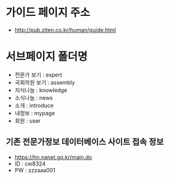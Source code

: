 # 가이드 페이지 주소
* http://pub.ziten.co.kr/human/guide.html

# 서브페이지 폴더명
* 전문가 보기 : expert
* 국회의원 보기 : assembly
* 지식나눔 : knowledge
* 소식나눔 : news
* 소개 : introduce
* 내정보 : mypage
* 회원 : user

## 기존 전문가정보 데이터베이스 사이트 접속 정보
* https://hn.nanet.go.kr/main.do
* ID : cw8324
* PW : zzzaaa001